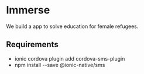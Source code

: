 # Immerse
We build a app to solve education for female refugees.


## Requirements

* ionic cordova plugin add cordova-sms-plugin
* npm install --save @ionic-native/sms
